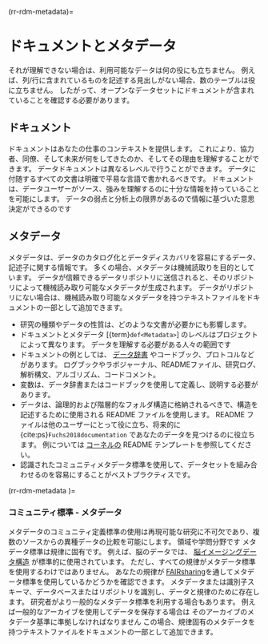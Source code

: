 (rr-rdm-metadata)=
# ドキュメントとメタデータ

それが理解できない場合は、利用可能なデータは何の役にも立ちません。 例えば、列/行に含まれているものを記述する見出しがない場合、数のテーブルは役に立ちません。 したがって、オープンなデータセットにドキュメントが含まれていることを確認する必要があります。

## ドキュメント

ドキュメントはあなたの仕事のコンテキストを提供します。 これにより、協力者、同僚、そして未来が何をしてきたのか、そしてその理由を理解することができます。 データドキュメントは異なるレベルで行うことができます。 データに付随するすべての文書は明確で平易な言語で書かれるべきです。 ドキュメントは、データユーザーがソース、強みを理解するのに十分な情報を持っていることを可能にします。 データの弱点と分析上の限界があるので情報に基づいた意思決定ができるのです

## メタデータ

メタデータは、データのカタログ化とデータディスカバリを容易にするデータ、記述子に関する情報です。 多くの場合、メタデータは機械読取りを目的としています。 データが信頼できるデータリポジトリに送信されると、そのリポジトリによって機械読み取り可能なメタデータが生成されます。 データがリポジトリにない場合は、機械読み取り可能なメタデータを持つテキストファイルをドキュメントの一部として追加できます。

- 研究の種類やデータの性質は、どのような文書が必要かにも影響します。
- ドキュメントとメタデータ [{term}`def<Metadata>`] のレベルはプロジェクトによって異なります。 データを理解する必要がある人々の範囲です
- ドキュメントの例としては、 [データ辞書](https://help.osf.io/hc/en-us/articles/360019739054-How-to-Make-a-Data-Dictionary) やコードブック、プロトコルなどがあります。 ログブックやラボジャーナル、READMEファイル、研究ログ、解析構文、アルゴリズム、コードコメント。
- 変数は、データ辞書またはコードブックを使用して定義し、説明する必要があります。
- データは、論理的および階層的なフォルダ構造に格納されるべきで、構造を記述するために使用される README ファイルを使用します。 README ファイルは他のユーザーにとって役に立ち、将来的に {cite:ps}`Fuchs2018documentation` であなたのデータを見つけるのに役立ちます。 例については [コーネルの](https://cornell.app.box.com/v/ReadmeTemplate) README テンプレートを参照してください。
- 認識されたコミュニティメタデータ標準を使用して、データセットを組み合わせるのを容易にすることがベストプラクティスです。

(rr-rdm-metadata<unk> <unk> )=
### コミュニティ標準 - メタデータ

メタデータのコミュニティ定義標準の使用は再現可能な研究に不可欠であり、複数のソースからの異種データの比較を可能にします。 領域や学問分野です メタデータ標準は規律に固有です。 例えば、脳のデータでは、 [脳イメージングデータ構造](https://doi.org/10.25504/FAIRsharing.rd1j6t) が標準的に使用されています。 ただし、すべての規律がメタデータ標準を使用するわけではありません。 あなたの規律が [FAIRsharing](https://fairsharing.org/)を通してメタデータ標準を使用しているかどうかを確認できます。 メタデータまたは識別子スキーマ、データベースまたはリポジトリを識別し、データと規律のために存在します。 研究者がより一般的なメタデータ標準を利用する場合もあります。 例えば一般的なアーカイブを使用してデータを保存する場合は そのアーカイブのメタデータ基準に準拠しなければなりません この場合、規律固有のメタデータを持つテキストファイルをドキュメントの一部として追加できます。
